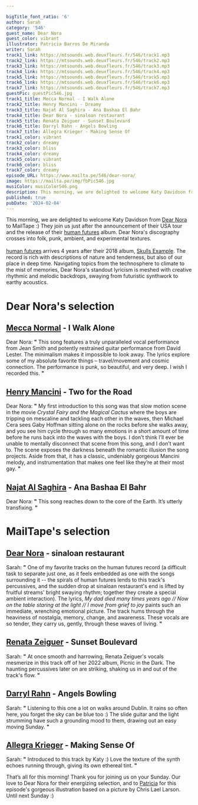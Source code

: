 ```yaml
---

bigTitle_font_ratio: '6'
author: Sarah
category: '546'
guest_name: Dear Nora
guest_color: vibrant
illustrator: Patricia Barros De Miranda
writer: Sarah
track1_link: https://mtsounds.web.deuxfleurs.fr/546/track1.mp3
track2_link: https://mtsounds.web.deuxfleurs.fr/546/track2.mp3
track3_link: https://mtsounds.web.deuxfleurs.fr/546/track3.mp3
track4_link: https://mtsounds.web.deuxfleurs.fr/546/track4.mp3
track5_link: https://mtsounds.web.deuxfleurs.fr/546/track5.mp3
track6_link: https://mtsounds.web.deuxfleurs.fr/546/track6.mp3
track7_link: https://mtsounds.web.deuxfleurs.fr/546/track7.mp3
guestPic: guestPic546.jpg
track1_title: Mecca Normal - I Walk Alone
track2_title: Henry Mancini - Dreamy
track3_title: Najat Al Saghira - Ana Bashaa El Bahr
track4_title: Dear Nora - sinaloan restaurant
track5_title: Renata Zeiguer - Sunset Boulevard
track6_title: Darryl Rahn - Angels Bowling
track7_title: Allegra Krieger - Making Sense Of
track1_color: vibrant
track2_color: dreamy
track3_color: bliss
track4_color: dreamy
track5_color: vibrant
track6_color: bliss
track7_color: dreamy
episode_URL: https://www.mailta.pe/546/dear-nora/
image: https://mailta.pe/img/fbPic546.jpg
musiColor: musiColor546.png
description: This morning, we are delighted to welcome Katy Davidson from Dear Nora to MailTape :) They join us just after the announcement of their USA tour and the release of their human futures album. Dear Nora's discography crosses into folk, punk, ambient, and experimental textures; never dwelling too long in either one. Navigating topics from the technosphere to climate to the mist of memories, Dear Nora's standout lyricism is meshed with creative rhythmic and melodic backdrops, swaying from futuristic synthwork to earthy acoustics.
published: true
pubDate: '2024-02-04'
---
```


This morning, we are delighted to welcome Katy Davidson from [Dear Nora](https://dearnora.bandcamp.com/) to MailTape :) They join us just after the announcement of their USA tour and the release of their [human futures](https://dearnora.bandcamp.com/album/human-futures) album. Dear Nora's discography crosses into folk, punk, ambient, and experimental textures.
<br><br>
  [human futures](https://dearnora.bandcamp.com/album/human-futures) arrives 4 years after their 2018 album, [Skulls Example](https://dearnora.bandcamp.com/album/skulls-example). The record is rich with descriptions of nature and tenderness, but also of our place in deep time. Navigating topics from the technosphere to climate to the mist of memories, Dear Nora's standout lyricism is meshed with creative rhythmic and melodic backdrops, swaying from futuristic synthwork to earthy acoustics. 


# Dear Nora's selection

## [Mecca Normal](https://meccanormal.bandcamp.com/album/empathy-for-the-evil) - I Walk Alone

Dear Nora: **"** This song features a truly unparalleled vocal performance from Jean Smith and potently restrained guitar performance from David Lester. The minimalism makes it impossible to look away. The lyrics explore some of my absolute favorite things – travel/movement and cosmic connection. The performance is punk, so beautiful, and very deep. I wish I recorded this. **"** 

## [Henry Mancini](https://www.henrymancini.com/) - Two for the Road

Dear Nora: **"** My first introduction to this song was that slow motion scene in the movie _Crystal Fairy and the Magical Cactus_ where the boys are tripping on mescaline and tackling each other in the waves, then Michael Cera sees Gaby Hoffman sitting alone on the rocks before she walks away, and you see him cycle through so many emotions in a short amount of time before he runs back into the waves with the boys. I don’t think I’ll ever be unable to mentally disconnect that scene from this song, and I don’t want to. The scene exposes the darkness beneath the romantic illusion the song projects. Aside from that, it has a classic, undeniably gorgeous Mancini melody, and instrumentation that makes one feel like they’re at their most gay. **"** 

## [Najat Al Saghira](https://open.spotify.com/artist/00Kj91nF1l4o35fAtfDAjW) - Ana Bashaa El Bahr

Dear Nora: **"** This song reaches down to the core of the Earth. It’s utterly transfixing. **"** 

# MailTape's selection

## [Dear Nora](https://dearnora.bandcamp.com/) - sinaloan restaurant
Sarah: **"** One of my favorite tracks on the human futures record (a difficult task to separate just one, as it feels embedded as one with the songs surrounding it -- the spirals of human futures lends to this track's percussives, and the sudden drop at sinaloan restaurant's end is lifted by fruitful streams' bright swaying rhythm; together they create a special ambient interaction). The lyrics, _My dad died many times years ago // Now on the table staring at the light // I move from grief to joy_ paints such an immediate, wrenching emotional picture. The track hums through the heaviness of nostalgia, memory, change, and awareness. These vocals are so tender, they carry us, gently, through these waves of living. **"** 

## [Renata Zeiguer](https://www.renatazeiguer.com/) - Sunset Boulevard

Sarah: **"** At once smooth and harrowing, Renata Zeiguer's vocals mesmerize in this track off of her 2022 album, Picnic in the Dark. The haunting percussives later on are striking, shaking us in and out of the track's flow. **"** 

## [Darryl Rahn](https://www.instagram.com/darrylrahnmusic/?hl=en) - Angels Bowling

Sarah: **"** Listening to this one a lot on walks around Dublin. It rains so often here, you forget the sky can be blue too :) The slide guitar and the light strumming have such a grounding mood to them, drawing out an easy moving Sunday. **"** 

## [Allegra Krieger](https://allegrakrieger.bandcamp.com/) - Making Sense Of

Sarah: **"** Introduced to this track by Katy :) Love the texture of the synth echoes running through, giving its own ethereal tint. **"** 

That’s all for this morning! Thank you for joining us on your Sunday. Our love to Dear Nora for their energizing selection, and to [Patricia](https://www.instagram.com/olharesfuturos/) for this episode's gorgeous illustration based on a picture by Chris Lael Larson. Until next Sunday :)
